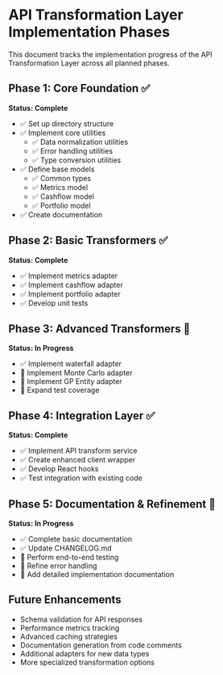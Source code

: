 # API Transformation Layer Implementation Phases

This document tracks the implementation progress of the API Transformation Layer across all planned phases.

## Phase 1: Core Foundation ✅

**Status: Complete**

- ✅ Set up directory structure
- ✅ Implement core utilities
  - ✅ Data normalization utilities
  - ✅ Error handling utilities
  - ✅ Type conversion utilities
- ✅ Define base models
  - ✅ Common types
  - ✅ Metrics model
  - ✅ Cashflow model
  - ✅ Portfolio model
- ✅ Create documentation

## Phase 2: Basic Transformers ✅

**Status: Complete**

- ✅ Implement metrics adapter
- ✅ Implement cashflow adapter
- ✅ Implement portfolio adapter
- ✅ Develop unit tests

## Phase 3: Advanced Transformers 🔄

**Status: In Progress**

- ✅ Implement waterfall adapter
- 🔄 Implement Monte Carlo adapter
- 🔄 Implement GP Entity adapter
- 🔄 Expand test coverage

## Phase 4: Integration Layer ✅

**Status: Complete**

- ✅ Implement API transform service
- ✅ Create enhanced client wrapper
- ✅ Develop React hooks
- ✅ Test integration with existing code

## Phase 5: Documentation & Refinement 🔄

**Status: In Progress**

- ✅ Complete basic documentation
- ✅ Update CHANGELOG.md
- 🔄 Perform end-to-end testing
- 🔄 Refine error handling
- 🔄 Add detailed implementation documentation

## Future Enhancements

- Schema validation for API responses
- Performance metrics tracking
- Advanced caching strategies
- Documentation generation from code comments
- Additional adapters for new data types
- More specialized transformation options 